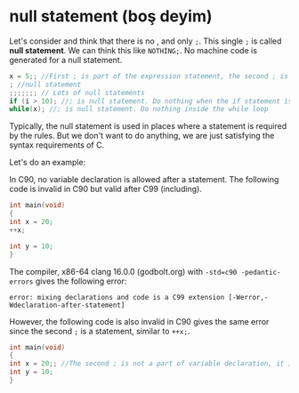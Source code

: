 # null statement (boş deyim)

Let's consider [](expression-statement.md) and think that there is no
[](expression.md), and only `;`. This single `;` is called **null statement**.
We can think this like `NOTHİNG;`. No machine code is generated for
a null statement.

```c
x = 5;; //First ; is part of the expression statement, the second ; is a null statement
; //null statement
;;;;;;; // Lots of null statements
if (i > 10); //; is null statement. Do nothing when the if statement is evaluated as true
while(x); //; is null statement. Do nothing inside the while loop
```

Typically, the null statement is used in places where a statement is required by
the rules. But we don't want to do anything, we are just satisfying the syntax
requirements of C.

Let's do an example:

In C90, no variable declaration is allowed after a statement. The following
code is invalid in C90 but valid after C99 (including).

```c
int main(void)
{
int x = 20;
++x;

int y = 10;
}
```

The compiler, x86-64 clang 16.0.0 (godbolt.org) with `-std=c90 -pedantic-errors`
gives the following error:

```text
error: mixing declarations and code is a C99 extension [-Werror,-Wdeclaration-after-statement]
```

However, the following code is also invalid in C90 gives the same error since
the second `;` is a statement, similar to `++x;`.

```c
int main(void)
{
int x = 20;; //The second ; is not a part of variable declaration, it is a null statement
int y = 10;
}
```
